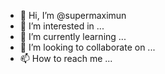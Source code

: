 - 👋 Hi, I’m @supermaximun
- 👀 I’m interested in ...
- 🌱 I’m currently learning ...
- 💞️ I’m looking to collaborate on ...
- 📫 How to reach me ...

<!---
supermaximun/supermaximun is a ✨ special ✨ repository because its `README.md` (this file) appears on your GitHub profile.
You can click the Preview link to take a look at your changes.
--->
